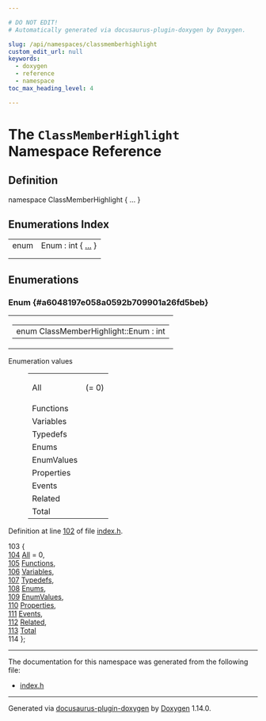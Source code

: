 ```yaml
---

# DO NOT EDIT!
# Automatically generated via docusaurus-plugin-doxygen by Doxygen.

slug: /api/namespaces/classmemberhighlight
custom_edit_url: null
keywords:
  - doxygen
  - reference
  - namespace
toc_max_heading_level: 4

---
```


<div class="doxyPage">

# The `ClassMemberHighlight` Namespace Reference



## Definition

<div class="doxyDefinition">
namespace ClassMemberHighlight { ... }
</div>

## Enumerations Index

<table class="doxyMembersIndex">

<tr class="doxyMemberIndexItem">
<td class="doxyMemberIndexItemType" align="left" valign="top">enum</td>
<td class="doxyMemberIndexItemName" align="left" valign="top">Enum : int { <a href="#a6048197e058a0592b709901a26fd5beb">...</a> }</td>
</tr>
<tr class="doxyMemberIndexDescription">
<td class="doxyMemberIndexDescriptionLeft"></td>
<td class="doxyMemberIndexDescriptionRight">
</td>
</tr>
<tr class="doxyMemberIndexSeparator">
<td class="doxyMemberIndexSeparator" colspan="2"></td>
</tr>

</table>


<div class="doxySectionDef">

## Enumerations

### Enum {#a6048197e058a0592b709901a26fd5beb}

<div class="doxyMemberItem">
<div class="doxyMemberProto">
<table class="doxyMemberLabels">
<tr class="doxyMemberLabels">
<td class="doxyMemberLabelsLeft">
<table class="doxyMemberName">
<tr>
<td class="doxyMemberName">enum ClassMemberHighlight::Enum : int</td>
</tr>
</table>
</td>
</tr>
</table>
</div>
<div class="doxyMemberDoc">

<dl class="doxyEnumList">
<dt class="doxyEnumTableTitle">Enumeration values</dt>
<dd>
<table class="doxyEnumTable">

<tr class="doxyEnumItem">
<td class="doxyEnumItemName">All<a id="a6048197e058a0592b709901a26fd5beba525098ea62cbd9b913ceea1265eade0d"></a></td>
<td class="doxyEnumItemDescription"><p> (= 0)</p></td>
</tr>

<tr class="doxyEnumItem">
<td class="doxyEnumItemName">Functions<a id="a6048197e058a0592b709901a26fd5bebace63d3b887ff69dc23d3bcf921399f04"></a></td>
<td class="doxyEnumItemDescription"><p></p></td>
</tr>

<tr class="doxyEnumItem">
<td class="doxyEnumItemName">Variables<a id="a6048197e058a0592b709901a26fd5beba19d9a8f4e05df2e1a3475c55060fac6b"></a></td>
<td class="doxyEnumItemDescription"><p></p></td>
</tr>

<tr class="doxyEnumItem">
<td class="doxyEnumItemName">Typedefs<a id="a6048197e058a0592b709901a26fd5beba3032b799b82514421a73aa3c41963261"></a></td>
<td class="doxyEnumItemDescription"><p></p></td>
</tr>

<tr class="doxyEnumItem">
<td class="doxyEnumItemName">Enums<a id="a6048197e058a0592b709901a26fd5beba7046101c6dcadf2e24d1957e9f239554"></a></td>
<td class="doxyEnumItemDescription"><p></p></td>
</tr>

<tr class="doxyEnumItem">
<td class="doxyEnumItemName">EnumValues<a id="a6048197e058a0592b709901a26fd5beba373da1884065adefbae311305eb2db9b"></a></td>
<td class="doxyEnumItemDescription"><p></p></td>
</tr>

<tr class="doxyEnumItem">
<td class="doxyEnumItemName">Properties<a id="a6048197e058a0592b709901a26fd5beba5ddbeed21dbb7628f833e7e6d8119cb6"></a></td>
<td class="doxyEnumItemDescription"><p></p></td>
</tr>

<tr class="doxyEnumItem">
<td class="doxyEnumItemName">Events<a id="a6048197e058a0592b709901a26fd5bebad729fb1b23106e5472bec39ff0e8fa75"></a></td>
<td class="doxyEnumItemDescription"><p></p></td>
</tr>

<tr class="doxyEnumItem">
<td class="doxyEnumItemName">Related<a id="a6048197e058a0592b709901a26fd5beba414351f516224ef9dc574636365547d1"></a></td>
<td class="doxyEnumItemDescription"><p></p></td>
</tr>

<tr class="doxyEnumItem">
<td class="doxyEnumItemName">Total<a id="a6048197e058a0592b709901a26fd5beba499794d5799366ef962288af11c865b4"></a></td>
<td class="doxyEnumItemDescription"><p></p></td>
</tr>

</table>
</dd>
</dl>

<p>Definition at line <a href="/web-doxygen/docs/api/files/src/index-h/#l00102">102</a> of file <a href="/web-doxygen/docs/api/files/src/index-h">index.h</a>.</p>

<div class="doxyProgramListing">

<div class="doxyCodeLine"><span class="doxyLineNumber">103</span><span class="doxyLineContent"><span class="doxyHighlight">  {</span></span></div>
<div class="doxyCodeLine"><span class="doxyLineNumber"><a href="#a6048197e058a0592b709901a26fd5beba525098ea62cbd9b913ceea1265eade0d">104</a></span><span class="doxyLineContent"><span class="doxyHighlight">    <a href="#a6048197e058a0592b709901a26fd5beba525098ea62cbd9b913ceea1265eade0d">All</a> = 0,</span></span></div>
<div class="doxyCodeLine"><span class="doxyLineNumber"><a href="#a6048197e058a0592b709901a26fd5bebace63d3b887ff69dc23d3bcf921399f04">105</a></span><span class="doxyLineContent"><span class="doxyHighlight">    <a href="#a6048197e058a0592b709901a26fd5bebace63d3b887ff69dc23d3bcf921399f04">Functions</a>,</span></span></div>
<div class="doxyCodeLine"><span class="doxyLineNumber"><a href="#a6048197e058a0592b709901a26fd5beba19d9a8f4e05df2e1a3475c55060fac6b">106</a></span><span class="doxyLineContent"><span class="doxyHighlight">    <a href="#a6048197e058a0592b709901a26fd5beba19d9a8f4e05df2e1a3475c55060fac6b">Variables</a>,</span></span></div>
<div class="doxyCodeLine"><span class="doxyLineNumber"><a href="#a6048197e058a0592b709901a26fd5beba3032b799b82514421a73aa3c41963261">107</a></span><span class="doxyLineContent"><span class="doxyHighlight">    <a href="#a6048197e058a0592b709901a26fd5beba3032b799b82514421a73aa3c41963261">Typedefs</a>,</span></span></div>
<div class="doxyCodeLine"><span class="doxyLineNumber"><a href="#a6048197e058a0592b709901a26fd5beba7046101c6dcadf2e24d1957e9f239554">108</a></span><span class="doxyLineContent"><span class="doxyHighlight">    <a href="#a6048197e058a0592b709901a26fd5beba7046101c6dcadf2e24d1957e9f239554">Enums</a>,</span></span></div>
<div class="doxyCodeLine"><span class="doxyLineNumber"><a href="#a6048197e058a0592b709901a26fd5beba373da1884065adefbae311305eb2db9b">109</a></span><span class="doxyLineContent"><span class="doxyHighlight">    <a href="#a6048197e058a0592b709901a26fd5beba373da1884065adefbae311305eb2db9b">EnumValues</a>,</span></span></div>
<div class="doxyCodeLine"><span class="doxyLineNumber"><a href="#a6048197e058a0592b709901a26fd5beba5ddbeed21dbb7628f833e7e6d8119cb6">110</a></span><span class="doxyLineContent"><span class="doxyHighlight">    <a href="#a6048197e058a0592b709901a26fd5beba5ddbeed21dbb7628f833e7e6d8119cb6">Properties</a>,</span></span></div>
<div class="doxyCodeLine"><span class="doxyLineNumber"><a href="#a6048197e058a0592b709901a26fd5bebad729fb1b23106e5472bec39ff0e8fa75">111</a></span><span class="doxyLineContent"><span class="doxyHighlight">    <a href="#a6048197e058a0592b709901a26fd5bebad729fb1b23106e5472bec39ff0e8fa75">Events</a>,</span></span></div>
<div class="doxyCodeLine"><span class="doxyLineNumber"><a href="#a6048197e058a0592b709901a26fd5beba414351f516224ef9dc574636365547d1">112</a></span><span class="doxyLineContent"><span class="doxyHighlight">    <a href="#a6048197e058a0592b709901a26fd5beba414351f516224ef9dc574636365547d1">Related</a>,</span></span></div>
<div class="doxyCodeLine"><span class="doxyLineNumber"><a href="#a6048197e058a0592b709901a26fd5beba499794d5799366ef962288af11c865b4">113</a></span><span class="doxyLineContent"><span class="doxyHighlight">    <a href="#a6048197e058a0592b709901a26fd5beba499794d5799366ef962288af11c865b4">Total</a></span></span></div>
<div class="doxyCodeLine"><span class="doxyLineNumber">114</span><span class="doxyLineContent"><span class="doxyHighlight">  };</span></span></div>

</div>

</div>
</div>

</div>

<hr/>

<p>The documentation for this namespace was generated from the following file:</p>

<ul>
<li><a href="/web-doxygen/docs/api/files/src/index-h">index.h</a></li>
</ul>

<hr/>

<p class="doxyGeneratedBy">Generated via <a href="https://github.com/xpack/docusaurus-plugin-doxygen">docusaurus-plugin-doxygen</a> by <a href="https://www.doxygen.nl">Doxygen</a> 1.14.0.</p>

</div>
